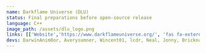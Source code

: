```yaml
---
name: Darkflame Universe (DLU)
status: Final preparations before open-source release
language: C++
image_path: /assets/dlu_logo.png
links: [['Website','https://www.darkflameuniverse.org/', 'fas fa-external-link-alt'], ['Twitter', 'https://twitter.com/darkflameuniv', 'fab fa-twitter'], ['Youtube', 'https://www.youtube.com/channel/UCkUXetWs_9QHG4wvVYSb_5Q', 'fab fa-youtube']]
devs: DarwinAnim8or, Averysumner, Wincent01, lcdr, Neal, Jonny, Bricknave, Mick Vermeulen, Aronwk (web dev)
---
```

